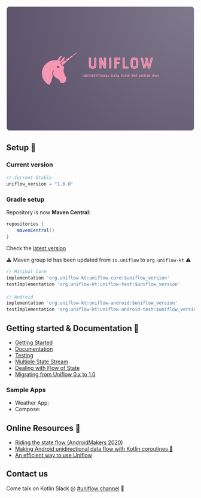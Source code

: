 
![Uniflow logo](./doc/uniflow_big.png)

## Setup 🚀

### Current version

```gradle
// Current Stable
uniflow_version = "1.0.0"
```

### Gradle setup

Repository is now __Maven Central__:

```gradle
repositories {
    mavenCentral()
}
```

Check the [latest version](https://search.maven.org/search?q=org.uniflow-kt)

⚠️ Maven group id has been updated from `io.uniflow` to `org.uniflow-kt` ⚠️

```gradle
// Minimal Core
implementation 'org.uniflow-kt:uniflow-core:$uniflow_version'
testImplementation 'org.uniflow-kt:uniflow-test:$uniflow_version'

// Android
implementation 'org.uniflow-kt:uniflow-android:$uniflow_version'
testImplementation 'org.uniflow-kt:uniflow-android-test:$uniflow_version'
```

## Getting started & Documentation 📖
- [Getting Started](./doc/Intro.md)
- [Documentation](./doc/Documentation.md)
- [Testing](./doc/Documentation.md)
- [Multiple State Stream](./doc/Documentation.md)
- [Dealing with Flow of State](./doc/Documentation.md)
- [Migrating from Uniflow 0.x to 1.0](./doc/Migrating.md)

### Sample Apps
- Weather App: []()
- Compose: []()

## Online Resources 🎉

- [Riding the state flow (AndroidMakers 2020)](https://www.youtube.com/watch?v=m6dyIv1rDdo)
- [Making Android unidirectional data flow with Kotlin coroutines 🦄](https://medium.com/@giuliani.arnaud/making-android-unidirectional-data-flow-with-kotlin-coroutines-d69966717b6e)
- [An efficient way to use Uniflow](https://blog.kotlin-academy.com/an-efficient-way-to-use-uniflow-2b41a9785a05?gi=bce973f6a529)

## Contact us

Come talk on Kotlin Slack @ [#uniflow channel](https://kotlinlang.slack.com/?redir=%2Fmessages%2Funiflow) 💬

